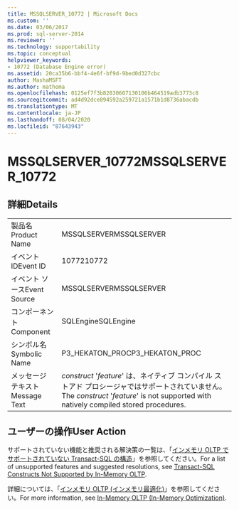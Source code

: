 ```yaml
---
title: MSSQLSERVER_10772 | Microsoft Docs
ms.custom: ''
ms.date: 03/06/2017
ms.prod: sql-server-2014
ms.reviewer: ''
ms.technology: supportability
ms.topic: conceptual
helpviewer_keywords:
- 10772 (Database Engine error)
ms.assetid: 20ca35b6-bbf4-4e6f-bf9d-9bed0d327cbc
author: MashaMSFT
ms.author: mathoma
ms.openlocfilehash: 0125ef7f3b82830607130106b464519adb3773c8
ms.sourcegitcommit: ad4d92dce894592a259721a1571b1d8736abacdb
ms.translationtype: MT
ms.contentlocale: ja-JP
ms.lasthandoff: 08/04/2020
ms.locfileid: "87643943"
---
```

# <a name="mssqlserver_10772"></a><span data-ttu-id="e7933-102">MSSQLSERVER_10772</span><span class="sxs-lookup"><span data-stu-id="e7933-102">MSSQLSERVER_10772</span></span>
    
## <a name="details"></a><span data-ttu-id="e7933-103">詳細</span><span class="sxs-lookup"><span data-stu-id="e7933-103">Details</span></span>  
  
|||  
|-|-|  
|<span data-ttu-id="e7933-104">製品名</span><span class="sxs-lookup"><span data-stu-id="e7933-104">Product Name</span></span>|<span data-ttu-id="e7933-105">MSSQLSERVER</span><span class="sxs-lookup"><span data-stu-id="e7933-105">MSSQLSERVER</span></span>|  
|<span data-ttu-id="e7933-106">イベント ID</span><span class="sxs-lookup"><span data-stu-id="e7933-106">Event ID</span></span>|<span data-ttu-id="e7933-107">10772</span><span class="sxs-lookup"><span data-stu-id="e7933-107">10772</span></span>|  
|<span data-ttu-id="e7933-108">イベント ソース</span><span class="sxs-lookup"><span data-stu-id="e7933-108">Event Source</span></span>|<span data-ttu-id="e7933-109">MSSQLSERVER</span><span class="sxs-lookup"><span data-stu-id="e7933-109">MSSQLSERVER</span></span>|  
|<span data-ttu-id="e7933-110">コンポーネント</span><span class="sxs-lookup"><span data-stu-id="e7933-110">Component</span></span>|<span data-ttu-id="e7933-111">SQLEngine</span><span class="sxs-lookup"><span data-stu-id="e7933-111">SQLEngine</span></span>|  
|<span data-ttu-id="e7933-112">シンボル名</span><span class="sxs-lookup"><span data-stu-id="e7933-112">Symbolic Name</span></span>|<span data-ttu-id="e7933-113">P3_HEKATON_PROC</span><span class="sxs-lookup"><span data-stu-id="e7933-113">P3_HEKATON_PROC</span></span>|  
|<span data-ttu-id="e7933-114">メッセージ テキスト</span><span class="sxs-lookup"><span data-stu-id="e7933-114">Message Text</span></span>|<span data-ttu-id="e7933-115">*construct* '*feature*' は、ネイティブ コンパイル ストアド プロシージャではサポートされていません。</span><span class="sxs-lookup"><span data-stu-id="e7933-115">The *construct* '*feature*' is not supported with natively compiled stored procedures.</span></span>|  
  
## <a name="user-action"></a><span data-ttu-id="e7933-116">ユーザーの操作</span><span class="sxs-lookup"><span data-stu-id="e7933-116">User Action</span></span>  
 <span data-ttu-id="e7933-117">サポートされていない機能と推奨される解決策の一覧は、「[インメモリ OLTP でサポートされていない Transact-SQL の構造](../in-memory-oltp/transact-sql-constructs-not-supported-by-in-memory-oltp.md)」を参照してください。</span><span class="sxs-lookup"><span data-stu-id="e7933-117">For a list of unsupported features and suggested resolutions, see [Transact-SQL Constructs Not Supported by In-Memory OLTP](../in-memory-oltp/transact-sql-constructs-not-supported-by-in-memory-oltp.md).</span></span>  
  
 <span data-ttu-id="e7933-118">詳細については、「[インメモリ OLTP &#40;インメモリ最適化&#41;](../in-memory-oltp/in-memory-oltp-in-memory-optimization.md)」を参照してください。</span><span class="sxs-lookup"><span data-stu-id="e7933-118">For more information, see [In-Memory OLTP &#40;In-Memory Optimization&#41;](../in-memory-oltp/in-memory-oltp-in-memory-optimization.md).</span></span>  
  
  
